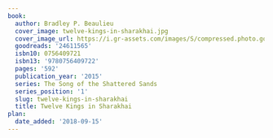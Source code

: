 ```yaml
---
book:
  author: Bradley P. Beaulieu
  cover_image: twelve-kings-in-sharakhai.jpg
  cover_image_url: https://i.gr-assets.com/images/S/compressed.photo.goodreads.com/books/1434513419l/24611565._SX98_.jpg
  goodreads: '24611565'
  isbn10: 0756409721
  isbn13: '9780756409722'
  pages: '592'
  publication_year: '2015'
  series: The Song of the Shattered Sands
  series_position: '1'
  slug: twelve-kings-in-sharakhai
  title: Twelve Kings in Sharakhai
plan:
  date_added: '2018-09-15'
---
```

